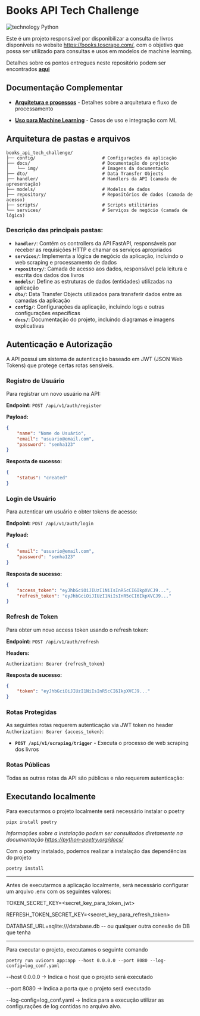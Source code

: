 # Books API Tech Challenge

![technology Python](https://img.shields.io/badge/technology-python>=3.12-yellow.svg)


Este é um projeto responsável por disponibilizar a consulta de livros disponíveis no website https://books.toscrape.com/, com o objetivo que possa ser utilizado para consultas e usos em modelos de machine learning.

Detalhes sobre os pontos entregues neste repositório podem ser encontrados **[aqui](docs/challenge.md)**


## Documentação Complementar

- **[Arquitetura e processos](docs/arquitecture_design.md)** - Detalhes sobre a arquitetura e fluxo de processamento

- **[Uso para Machine Learning](docs/machine_learning_usage.md)** - Casos de uso e integração com ML

## Arquitetura de pastas e arquivos

```
books_api_tech_challenge/
├── config/                         # Configurações da aplicação
├── docs/                           # Documentação do projeto
│   └── img/                        # Imagens da documentação
├── dto/                            # Data Transfer Objects
├── handler/                        # Handlers da API (camada de apresentação)
├── models/                         # Modelos de dados
├── repository/                     # Repositórios de dados (camada de acesso)
├── scripts/                        # Scripts utilitários
└── services/                       # Serviços de negócio (camada de lógica)
```

### Descrição das principais pastas:

- **`handler/`**: Contém os controllers da API FastAPI, responsáveis por receber as requisições HTTP e chamar os serviços apropriados
- **`services/`**: Implementa a lógica de negócio da aplicação, incluindo o web scraping e processamento de dados
- **`repository/`**: Camada de acesso aos dados, responsável pela leitura e escrita dos dados dos livros
- **`models/`**: Define as estruturas de dados (entidades) utilizadas na aplicação
- **`dto/`**: Data Transfer Objects utilizados para transferir dados entre as camadas da aplicação
- **`config/`**: Configurações da aplicação, incluindo logs e outras configurações específicas
- **`docs/`**: Documentação do projeto, incluindo diagramas e imagens explicativas

## Autenticação e Autorização

A API possui um sistema de autenticação baseado em JWT (JSON Web Tokens) que protege certas rotas sensíveis.

### Registro de Usuário

Para registrar um novo usuário na API:

**Endpoint:** `POST /api/v1/auth/register`

**Payload:**
```json
{
    "name": "Nome do Usuário",
    "email": "usuario@email.com",
    "password": "senha123"
}
```

**Resposta de sucesso:**
```json
{
    "status": "created"
}
```

### Login de Usuário

Para autenticar um usuário e obter tokens de acesso:

**Endpoint:** `POST /api/v1/auth/login`

**Payload:**
```json
{
    "email": "usuario@email.com",
    "password": "senha123"
}
```

**Resposta de sucesso:**
```json
{
    "access_token": "eyJhbGciOiJIUzI1NiIsInR5cCI6IkpXVCJ9...",
    "refresh_token": "eyJhbGciOiJIUzI1NiIsInR5cCI6IkpXVCJ9..."
}
```

### Refresh de Token

Para obter um novo access token usando o refresh token:

**Endpoint:** `POST /api/v1/auth/refresh`

**Headers:**
```
Authorization: Bearer {refresh_token}
```

**Resposta de sucesso:**
```json
{
    "token": "eyJhbGciOiJIUzI1NiIsInR5cCI6IkpXVCJ9..."
}
```

### Rotas Protegidas

As seguintes rotas requerem autenticação via JWT token no header `Authorization: Bearer {access_token}`:

- **`POST /api/v1/scraping/trigger`** - Executa o processo de web scraping dos livros

### Rotas Públicas

Todas as outras rotas da API são públicas e não requerem autenticação:

## Executando localmente

Para executarmos o projeto localmente será necessário instalar o poetry

```
pipx install poetry
```

*Informações sobre a instalação podem ser consultados diretamente na documentação https://python-poetry.org/docs/*

Com o poetry instalado, podemos realizar a instalação das dependências do projeto


```
poetry install
```
--- 
Antes de executarmos a aplicação localmente, será necessário configurar um arquivo .env com os seguintes valores:

TOKEN_SECRET_KEY=<secret_key_para_token_jwt>

REFRESH_TOKEN_SECRET_KEY=<secret_key_para_refresh_token>

DATABASE_URL=sqlite:///database.db -- ou qualquer outra conexão de DB que tenha

--- 
Para executar o projeto, executamos o seguinte comando

```
poetry run uvicorn app:app --host 0.0.0.0 --port 8080 --log-config=log_conf.yaml
```

--host 0.0.0.0 -> Indica o host que o projeto será executado

--port 8080 -> Indica a porta que o projeto será executado

--log-config=log_conf.yaml -> Indica para a execução utilizar as configurações de log contidas no arquivo alvo.

